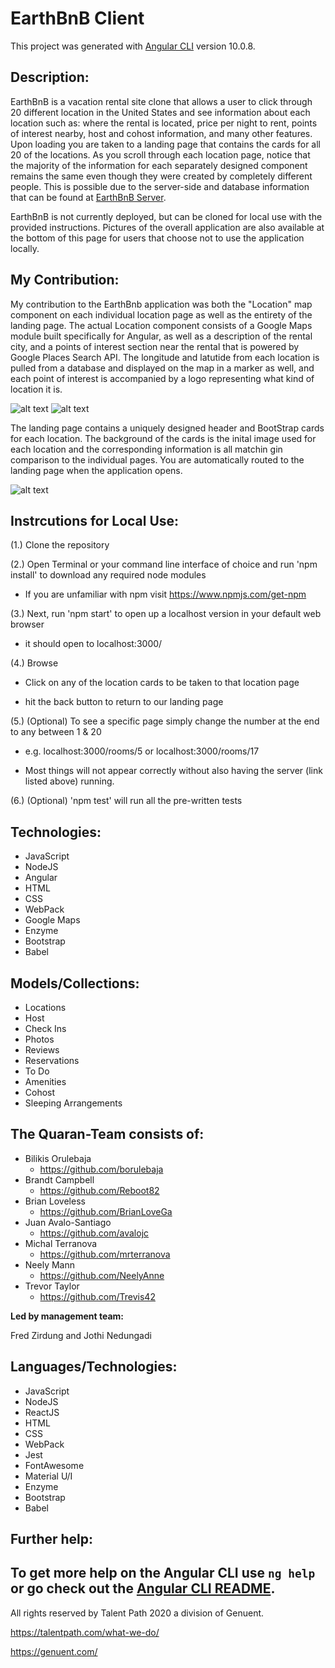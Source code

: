 # **EarthBnB Client**

This project was generated with [Angular CLI](https://github.com/angular/angular-cli) version 10.0.8.

## **Description:**

EarthBnB is a vacation rental site clone that allows a user to click through 20 different location in the United States and see information about each location such as: where the rental is located, price per night to rent, points of interest nearby, host and cohost information, and many other features. Upon loading you are taken to a landing page that contains the cards for all 20 of the locations. As you scroll through each location page, notice that the majority of the information for each separately designed component remains the same even though they were created by completely different people. This is possible due to the server-side and database information that can be found at [EarthBnB Server](https://github.com/NeelyAnne/server-EarthBnB).

EarthBnB is not currently deployed, but can be cloned for local use with the provided instructions. Pictures of the overall application are also available at the bottom of this page for users that choose not to use the application locally.

## **My Contribution:**

My contribution to the EarthBnb application was both the "Location" map component on each individual location page as well as the entirety of the landing page. The actual Location component consists of a Google Maps module built specifically for Angular, as well as a description of the rental city, and a points of interest section near the rental that is powered by Google Places Search API. The longitude and latutide from each location is pulled from a database and displayed on the map in a marker as well, and each point of interest is accompanied by a logo representing what kind of location it is. 

![alt text](https://photos.app.goo.gl/aCvBszEvHPrdEVua7 "Map Photo")
![alt text](https://photos.app.goo.gl/4c24sgatBevJ4Zo47 "POI Photo")

The landing page contains a uniquely designed header and BootStrap cards for each location. The background of the cards is the inital image used for each location and the corresponding information is all matchin gin comparison to the individual pages. You are automatically routed to the landing page when the application opens.

![alt text](https://photos.app.goo.gl/NDhtFaYK96hpqBG57 "Landing Page Photo")

## **Instrcutions for Local Use:**

(1.) Clone the repository

(2.) Open Terminal or your command line interface of choice and run 'npm install' to download any required node modules

 - If you are unfamiliar with npm visit https://www.npmjs.com/get-npm

(3.) Next, run 'npm start' to open up a localhost version in your default web browser 
 
 - it should open to localhost:3000/
 
(4.) Browse

 - Click on any of the location cards to be taken to that location page

 - hit the back button to return to our landing page 

(5.) (Optional) To see a specific page simply change the number at the end to any between 1 & 20

 - e.g. localhost:3000/rooms/5 or localhost:3000/rooms/17

 - Most things will not appear correctly without also having the server (link listed above) running.

(6.) (Optional) 'npm test' will run all the pre-written tests 

## **Technologies:**

- JavaScript
- NodeJS
- Angular
- HTML
- CSS
- WebPack
- Google Maps
- Enzyme
- Bootstrap
- Babel

## **Models/Collections:**

 - Locations
 - Host
 - Check Ins
 - Photos
 - Reviews
 - Reservations
 - To Do
 - Amenities
 - Cohost
 - Sleeping Arrangements

## **The Quaran-Team consists of:**

- Bilikis Orulebaja
  - https://github.com/borulebaja
- Brandt Campbell
  - https://github.com/Reboot82
- Brian Loveless
  - https://github.com/BrianLoveGa
- Juan Avalo-Santiago
  - https://github.com/avalojc
- Michal Terranova
  - https://github.com/mrterranova
- Neely Mann
  - https://github.com/NeelyAnne
- Trevor Taylor
  - https://github.com/Trevis42

**Led by management team:**

Fred Zirdung and Jothi Nedungadi

## **Languages/Technologies:**

- JavaScript
- NodeJS
- ReactJS
- HTML
- CSS
- WebPack
- Jest
- FontAwesome
- Material U/I
- Enzyme
- Bootstrap
- Babel

## **Further help:**

To get more help on the Angular CLI use `ng help` or go check out the [Angular CLI README](https://github.com/angular/angular-cli/blob/master/README.md).
---

All rights reserved by Talent Path 2020
a division of Genuent.

https://talentpath.com/what-we-do/

https://genuent.com/

